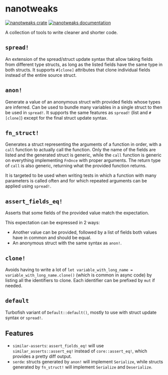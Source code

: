# nanotweaks

[![nanotweaks
crate](https://img.shields.io/crates/v/nanotweaks.svg)](https://crates.io/crates/nanotweaks)
[![nanotweaks documentation](https://docs.rs/nanotweaks/badge.svg)](https://docs.rs/nanotweaks)

A collection of tools to write cleaner and shorter code.

## `spread!`

An extension of the spread/struct update syntax that allow taking fields from different type
structs, as long as the listed fields have the same type in both structs. It supports `#[clone]`
attributes that clone individual fields instead of the entire source struct.

## `anon!`

Generate a value of an anonymous struct with provided fields whose types are inferred. Can be used
to bundle many variables in a single struct to then be used in `spread!`. It supports the same
features as `spread!` (list and `#[clone]`) except for the final struct update syntax.

## `fn_struct!`

Generates a struct representing the arguments of a function in order, with a `call` function to
actually call the function. Only the name of the fields are listed and the generated struct is
generic, while the `call` function is generic on everything implementing `FnOnce` with proper
arguments. The return type of `call` is also generic, returning what the provided function returns.

It is targeted to be used when writing tests in which a function with many parameters is called
often and for which repeated arguments can be applied using `spread!`.

## `assert_fields_eq!`

Asserts that some fields of the provided value match the expectation.

This expectation can be expressed in 2 ways:
- Another value can be provided, followed by a list of fields both values have in common and should
  be equal.
- An anonymous struct with the same syntax as `anon!`.

## `clone!`

Avoids having to write a lot of `let variable_with_long_name = variable_with_long_name.clone()`
(which is common in async code) by listing all the identifiers to clone. Each identifier can be
prefixed by `mut` if needed.

## `default`

Turbofish variant of `Default::default()`, mostly to use with struct update syntax or `spread!`.

## Features

- `similar-asserts`: `assert_fields_eq!` will use `similar_asserts::assert_eq!` instead of
  `core::assert_eq!`, which provides a pretty diff output.
- `serde`: structs generated by `anon!` will implement `Serialize`, while structs generated by
  `fn_struct!` will implement `Serialize` and `Deserialize`.